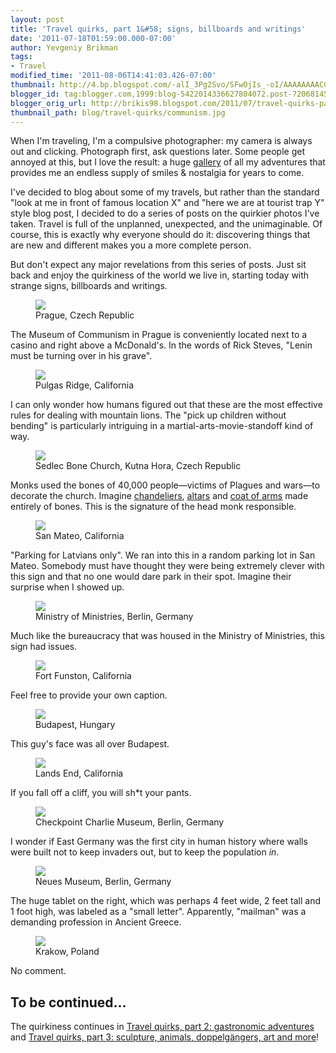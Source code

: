 ```yaml
---
layout: post
title: 'Travel quirks, part 1&#58; signs, billboards and writings'
date: '2011-07-18T01:59:00.000-07:00'
author: Yevgeniy Brikman
tags:
- Travel
modified_time: '2011-08-06T14:41:03.426-07:00'
thumbnail: http://4.bp.blogspot.com/-alI_3Pg2Svo/SFwOjIs_-oI/AAAAAAAACCI/U6v9RJFoVUM/s72-c/IMG_2279.JPG
blogger_id: tag:blogger.com,1999:blog-5422014336627804072.post-720681451082024239
blogger_orig_url: http://brikis98.blogspot.com/2011/07/travel-quirks-part-1-signs-bilboards.html
thumbnail_path: blog/travel-quirks/communism.jpg
---
```


When I'm traveling, I'm a compulsive photographer: my camera is always out and 
clicking. Photograph first, ask questions later. Some people get annoyed at 
this, but I love the result: a huge 
[gallery](https://picasaweb.google.com/brikis98) of all my adventures that 
provides me an endless supply of smiles &amp; nostalgia for years to come. 

I've decided to blog about some of my travels, but rather than the standard 
"look at me in front of famous location X" and "here we are at tourist trap Y" 
style blog post, I decided to do a series of posts on the quirkier photos I've 
taken. Travel is full of the unplanned, unexpected, and the unimaginable. Of 
course, this is exactly why everyone should do it: discovering things that are 
new and different makes you a more complete person. 

But don't expect any major revelations from this series of posts. Just sit 
back and enjoy the quirkiness of the world we live in, starting today with 
strange signs, billboards and writings. 

<figure>
  <a href="http://4.bp.blogspot.com/-alI_3Pg2Svo/SFwOjIs_-oI/AAAAAAAACCI/U6v9RJFoVUM/s1600/IMG_2279.JPG" target="_blank">
    <img src="http://4.bp.blogspot.com/-alI_3Pg2Svo/SFwOjIs_-oI/AAAAAAAACCI/U6v9RJFoVUM/s320/IMG_2279.JPG">
  </a>
  <figcaption>Prague, Czech Republic</figcaption>
</figure>

The Museum of Communism in Prague is conveniently located next to a casino and 
right above a McDonald's. In the words of Rick Steves, "Lenin must be turning 
over in his grave".

<figure>
  <a href="http://3.bp.blogspot.com/-6aJcDCgrk-k/S3jHhTl9JzI/AAAAAAAAHNg/RPtzmS6yPeA/s1600/IMG_6289.JPG" target="_blank">
    <img src="http://3.bp.blogspot.com/-6aJcDCgrk-k/S3jHhTl9JzI/AAAAAAAAHNg/RPtzmS6yPeA/s400/IMG_6289.JPG">
  </a>
  <figcaption>Pulgas Ridge, California</figcaption>
</figure>

I can only wonder how humans figured out that these are the most effective 
rules for dealing with mountain lions. The "pick up children without bending" 
is particularly intriguing in a martial-arts-movie-standoff kind of way.

<figure>
  <a href="http://3.bp.blogspot.com/-v3KP6jFf2aU/SFwUX4tABPI/AAAAAAAACYE/r4kVnpLt5Us/s1600/IMG_2540.JPG" target="_blank">
    <img src="http://3.bp.blogspot.com/-v3KP6jFf2aU/SFwUX4tABPI/AAAAAAAACYE/r4kVnpLt5Us/s400/IMG_2540.JPG">
  </a>
  <figcaption>Sedlec Bone Church, Kutna Hora, Czech Republic</figcaption>
</figure>

Monks used the bones  of 40,000 people&mdash;victims of Plagues and wars&mdash;to 
decorate the  church. Imagine 
[chandeliers](https://picasaweb.google.com/brikis98/KutnaHora#5214064714560046258), 
[altars](https://picasaweb.google.com/brikis98/KutnaHora#5214064486926779474) and 
[coat of arms](https://picasaweb.google.com/brikis98/KutnaHora#5214064607185863810) 
made entirely of bones. This is the signature of the head monk responsible.

<figure>
  <a href="https://picasaweb.google.com/brikis98/KutnaHora#5214064714560046258" target="_blank">
    <img src="http://4.bp.blogspot.com/-9FsqczRh1I4/SbdDPDJbhEI/AAAAAAAAEGw/3psb6BWHp2A/s400/IMG_3253.JPG">
  </a>
  <figcaption>San Mateo, California</figcaption>
</figure>
 
"Parking for Latvians only". We ran into this in a random parking lot in San 
Mateo. Somebody must have thought they were being extremely clever with this 
sign and that no one would dare park in their spot. Imagine their surprise 
when I showed up.

<figure>
  <a href="http://2.bp.blogspot.com/-KxmzuSn7G9s/So2Mf9LK5xI/AAAAAAAAFa0/QkzHYTKGTQI/s1600/Berlin+Photos+1+092.jpg" target="_blank">
    <img src="http://2.bp.blogspot.com/-KxmzuSn7G9s/So2Mf9LK5xI/AAAAAAAAFa0/QkzHYTKGTQI/s400/Berlin+Photos+1+092.jpg">
  </a>
  <figcaption>Ministry of Ministries, Berlin, Germany</figcaption>
</figure>

Much like the bureaucracy that was housed in the Ministry of Ministries, this 
sign had issues.

<figure>
  <a href="http://4.bp.blogspot.com/-CuXxD17M8G4/SxIe-q0AawI/AAAAAAAAGoo/w6en86aZIG8/s1600/IMG_5810.JPG" target="_blank">
    <img src="http://4.bp.blogspot.com/-CuXxD17M8G4/SxIe-q0AawI/AAAAAAAAGoo/w6en86aZIG8/s400/IMG_5810.JPG">
  </a>
  <figcaption>Fort Funston, California</figcaption>
</figure>

Feel free to provide your own caption.

<figure>
  <a href="http://1.bp.blogspot.com/-RjNfs-C7648/TDwMTsR4oeI/AAAAAAAAIYk/jogtEoXA2VU/s1600/IMG_0610.JPG" target="_blank">
    <img src="http://1.bp.blogspot.com/-RjNfs-C7648/TDwMTsR4oeI/AAAAAAAAIYk/jogtEoXA2VU/s400/IMG_0610.JPG">
  </a>
  <figcaption>Budapest, Hungary</figcaption>
</figure>

This guy's face was all over Budapest.

<figure>
  <a href="http://3.bp.blogspot.com/-kU3zKGLCi2U/S8q1fqyj6jI/AAAAAAAAH9w/MMsQyNc74VE/s1600/IMG_7260.JPG" target="_blank">
    <img src="http://3.bp.blogspot.com/-kU3zKGLCi2U/S8q1fqyj6jI/AAAAAAAAH9w/MMsQyNc74VE/s400/IMG_7260.JPG">
  </a>
  <figcaption>Lands End, California</figcaption>
</figure>

If you fall off a cliff, you will sh*t your pants.

<figure>
  <a href="http://2.bp.blogspot.com/-vrGaxXxkvrE/So2RORKgChI/AAAAAAAAFp8/QvXexQ9jhOg/s1600/IMG_4457.jpg" target="_blank">
    <img src="http://2.bp.blogspot.com/-vrGaxXxkvrE/So2RORKgChI/AAAAAAAAFp8/QvXexQ9jhOg/s400/IMG_4457.jpg">
  </a>
  <figcaption>Checkpoint Charlie Museum, Berlin, Germany</figcaption>
</figure>

I wonder if East Germany was the first city in human history where walls were 
built not to keep invaders out, but to keep the population *in*.

<figure>
  <a href="http://3.bp.blogspot.com/-Wpu6XA03jOc/So2OsHcuB1I/AAAAAAAAFhc/Z7K8qUIE5Mo/s1600/Berlin+Photos+1+303.jpg" target="_blank">
    <img src="http://3.bp.blogspot.com/-Wpu6XA03jOc/So2OsHcuB1I/AAAAAAAAFhc/Z7K8qUIE5Mo/s400/Berlin+Photos+1+303.jpg">
  </a>
  <figcaption>Neues Museum, Berlin, Germany</figcaption>
</figure>

The huge tablet on the right, which was perhaps 4 feet wide, 2 feet tall and 1 
foot high, was labeled as a "small letter". Apparently, "mailman" was a 
demanding profession in Ancient Greece.

<figure>
  <a href="http://4.bp.blogspot.com/-3bRNe70tiRA/TD1Etf2QytI/AAAAAAAAI4s/2Bledjp54uc/s1600/IMG_8920.JPG" target="_blank">
    <img src="http://4.bp.blogspot.com/-3bRNe70tiRA/TD1Etf2QytI/AAAAAAAAI4s/2Bledjp54uc/s400/IMG_8920.JPG">
  </a>
  <figcaption>Krakow, Poland</figcaption>
</figure>

No comment.

## To be continued... 

The quirkiness continues in [Travel quirks, part 2: gastronomic 
adventures](http://www.ybrikman.com/writing/2011/07/19/travel-quirks-part-2-gastronomic/) 
and [Travel quirks, part 3: sculpture, animals, doppelgängers, art and 
more](http://www.ybrikman.com/writing/2011/07/20/travel-quirks-part-3-sculpture-animals/)! 